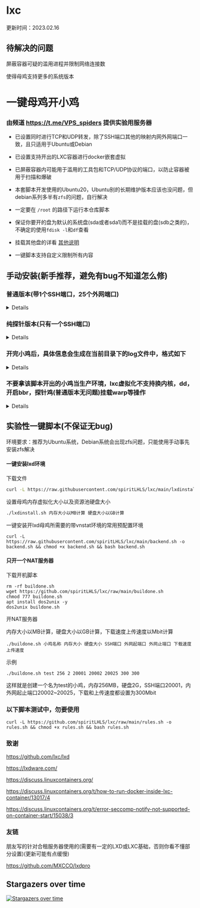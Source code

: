 # lxc

更新时间：2023.02.16

## 待解决的问题

屏蔽容器可疑的滥用进程并限制网络连接数

使得母鸡支持更多的系统版本

# 一键母鸡开小鸡

### 由频道 https://t.me/VPS_spiders 提供实验用服务器

- 已设置同时进行TCP和UDP转发，除了SSH端口其他的映射内网外网端口一致，且只适用于Ubuntu或Debian

- 已设置支持开出的LXC容器进行docker嵌套虚拟

- 已屏蔽容器内可能用于滥用的工具包和TCP/UDP协议的端口，以防止容器被用于扫描和爆破

- 本套脚本开发使用的Ubuntu20，Ubuntu别的长期维护版本应该也没问题，但debian系列多半有```zfs```的问题，自行解决

- 一定要在 ```/root``` 的路径下运行本仓库脚本

- 保证你要开的盘为默认的系统盘(sda或者sda1)而不是挂载的盘(sdb之类的)，不确定的使用```fdisk -l```和```df```查看

- 挂载其他盘的详看 [其他说明](https://github.com/spiritLHLS/lxc/blob/main/README_other.md)

- 一键脚本支持自定义限制所有内容

## 手动安装(新手推荐，避免有bug不知道怎么修)

### 普通版本(带1个SSH端口，25个外网端口)

<details>

开出的小鸡配置：1核256MB内存1GB硬盘限速250Mbps带宽

自动关闭防火墙

```bash
apt update
apt install curl wget sudo dos2unix ufw -y
ufw disable
```

内存看你开多少小鸡，这里如果要开8个，换算需要2G内存，实际内存如果是512MB内存，还需要开1.5G，保守点开2G虚拟内存即可

执行下面命令，输入1，再输入2048，代表开2G虚拟内存

```
curl -L https://raw.githubusercontent.com/spiritLHLS/lxc/main/swap.sh -o swap.sh && chmod +x swap.sh && bash swap.sh
```

实际swap开的虚拟内存应该是实际内存的2倍，也就是开1G是合理的，上面我描述的情况属于超开了

```
apt install snapd -y
snap install lxd
/snap/bin/lxd init
```

如果上面的命令中出现下面的错误

(snap "lxd" assumes unsupported features: snapd2.39 (try to update snapd and refresh the core snap))

使用命令修补后再进行lxd的安装

```
snap install core
```

如果无异常，上面三行命令执行结果如下

![](https://i.bmp.ovh/imgs/2022/06/01/76dd73f43e138c88.png)

一般的选项回车默认即可

选择配置物理盘大小(提示默认最小1GB那个选项)，一般我填空闲磁盘大小减去内存大小后乘以0.95并向下取整

提示带auto的更新image的选项记得选no，避免更新占用

软连接lxc命令

```bash
! lxc -h >/dev/null 2>&1 && echo 'alias lxc="/snap/bin/lxc"' >> /root/.bashrc && source /root/.bashrc
export PATH=$PATH:/snap/bin
```

测试lxc有没有软连接上

```
lxc -h
```

lxc命令无问题，执行初始化开小鸡，这一步最好放screen中后台挂起执行，开小鸡时长与你开几个和母鸡配置相关

执行下面命令加载开机脚本

```
rm -rf init.sh
wget https://github.com/spiritLHLS/lxc/raw/main/init.sh
chmod 777 init.sh
apt install dos2unix -y
dos2unix init.sh
```

下面命令为开小鸡名字前缀为**tj**的**10**个小鸡

```
./init.sh tj 10
```

有时候init.sh的运行路径有问题，此时建议前面加上sudo强制根目录执行

</details>

### 纯探针版本(只有一个SSH端口)

<details>

开出的小鸡配置：1核128MB内存300MB硬盘限速200Mbps带宽

自动关闭防火墙

```bash
apt update
apt install curl wget sudo dos2unix ufw -y
ufw disable
```

内存看你开多少小鸡，这里如果要开10个，换算需要1G内存，实际内存如果是512MB内存，还需要开0.5G，保守点开1G虚拟内存即可

执行下面命令，输入1，再输入1024，代表开1G虚拟内存

```bash
curl -L https://raw.githubusercontent.com/spiritLHLS/lxc/main/swap.sh -o swap.sh && chmod +x swap.sh && bash swap.sh
```

实际swap开的虚拟内存应该是实际内存的2倍，也就是开1G是合理的，再多就超开了

```
apt install snapd -y
snap install lxd
/snap/bin/lxd init
```

如果上面的命令中出现下面的错误

(snap "lxd" assumes unsupported features: snapd2.39 (try to update snapd and refresh the core snap))

使用命令修补后再进行lxd的安装

```
snap install core
```

如果无异常，上面三行命令执行结果如下

![](https://i.bmp.ovh/imgs/2022/06/01/76dd73f43e138c88.png)

一般的选项回车默认即可

选择配置物理盘大小(提示默认最小1GB那行)，一般我填空闲磁盘大小减去内存大小后乘以0.95并向下取整

提示带auto的更新image的选项记得选no，避免更新占用

软连接lxc命令

```bash
! lxc -h >/dev/null 2>&1 && echo 'alias lxc="/snap/bin/lxc"' >> /root/.bashrc && source /root/.bashrc
export PATH=$PATH:/snap/bin
```

测试lxc有没有软连接上

```
lxc -h
```

lxc命令无问题，执行初始化开小鸡，这一步最好放screen中后台挂起执行，开小鸡时长与你开几个和母鸡配置相关

加载开机脚本

```
rm -rf least.sh
wget https://github.com/spiritLHLS/lxc/raw/main/least.sh
chmod 777 least.sh
apt install dos2unix -y
dos2unix least.sh
```

下列命令最后一行为开小鸡名字前缀为**tj**的**10**个小鸡

```
./least.sh tj 10
```

有时候least.sh的运行路径有问题，此时建议前面加上sudo强制根目录执行

</details>

### 开完小鸡后，具体信息会生成在当前目录下的log文件中，格式如下

<details>

```
1号服务器名称 密码 ssh端口 外网端口起始 外网端口终止
2号服务器名称 密码 ssh端口 外网端口起始 外网端口终止
```

如果想要查看，只需在当前目录执行以下命令打印log文件即可

```bash
cat log
```
  
</details>

### 不要拿该脚本开出的小鸡当生产环境，lxc虚拟化不支持换内核，dd，开启bbr，**探针鸡**(普通版本无问题)挂载warp等操作

<details>

本仓库不提供lxc虚拟化使用的其他问题的解答，非脚本相关问题请自行解决

虚拟小鸡想要查看是否在线

查看所有

```bash
lxc list
```

查看个例

```bash
lxc info 服务器名字
```

启动个例

```bash
lxc start 服务器名字
```

停止个例

```bash
lxc stop 服务器名字
```

删除个例

```bash
lxc delete -f 服务器名字
```

进入内部

```bash
lxc exec 服务器名字 /bin/bash
```

退出则输入```exit```回车即可
  
</details>

## 实验性一键脚本(不保证无bug)

环境要求：推荐为Ubuntu系统，Debian系统会出现zfs问题，只能使用手动事先安装zfs解决

#### 一键安装lxd环境

下载文件

```bash
curl -L https://raw.githubusercontent.com/spiritLHLS/lxc/main/lxdinstall.sh -o lxdinstall.sh && chmod +x lxdinstall.sh
```

设置母鸡内存虚拟化大小以及资源池硬盘大小

```bash
./lxdinstall.sh 内存大小以MB计算 硬盘大小以GB计算
```

一键安装开lxd母鸡所需要的带vnstat环境的常用预配置环境

```
curl -L https://raw.githubusercontent.com/spiritLHLS/lxc/main/backend.sh -o backend.sh && chmod +x backend.sh && bash backend.sh
```

#### 只开一个NAT服务器

下载开机脚本

```
rm -rf buildone.sh
wget https://github.com/spiritLHLS/lxc/raw/main/buildone.sh
chmod 777 buildone.sh
apt install dos2unix -y
dos2unix buildone.sh
```

开NAT服务器

内存大小以MB计算，硬盘大小以GB计算，下载速度上传速度以Mbit计算

```
./buildone.sh 小鸡名称 内存大小 硬盘大小 SSH端口 外网起端口 外网止端口 下载速度 上传速度
```

示例

```
./buildone.sh test 256 2 20001 20002 20025 300 300
```

这样就是创建一个名为test的小鸡，内存256MB，硬盘2G，SSH端口20001，内外网起止端口20002~20025，下载和上传速度都设置为300Mbit

### 以下脚本测试中，勿要使用

```
curl -L https://github.com/spiritLHLS/lxc/raw/main/rules.sh -o rules.sh && chmod +x rules.sh && bash rules.sh
```

### 致谢

https://github.com/lxc/lxd

https://lxdware.com/

https://discuss.linuxcontainers.org/

https://discuss.linuxcontainers.org/t/how-to-run-docker-inside-lxc-container/13017/4

https://discuss.linuxcontainers.org/t/error-seccomp-notify-not-supported-on-container-start/15038/3

### 友链

朋友写的针对合租服务器使用的(需要有一定的LXD或LXC基础，否则你看不懂部分设置)(更新可能有点缓慢)

https://github.com/MXCCO/lxdpro

## Stargazers over time

[![Stargazers over time](https://starchart.cc/spiritLHLS/lxc.svg)](https://starchart.cc/spiritLHLS/lxc)
